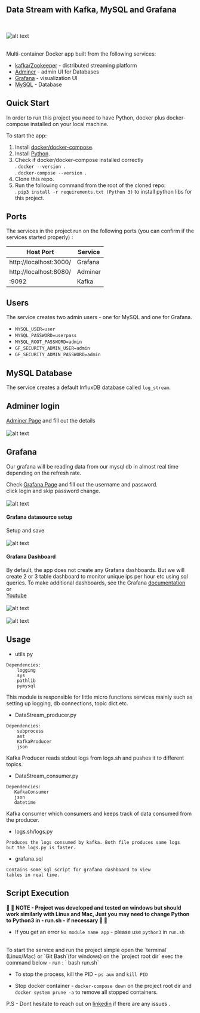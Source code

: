 ## Data Stream with Kafka, MySQL and Grafana
<br>

![alt text](images/sketch.PNG)

<br>
Multi-container Docker app built from the following services:

* [kafka/Zookeeper](https://kafka.apache.org/) - distributed streaming platform
* [Adminer](https://www.adminer.org/) - admin UI for Databases
* [Grafana](https://grafana.com/) - visualization UI
* [MySQL](https://www.mysql.com/) - Database


## Quick Start
In order to run this project you need to have Python, docker plus docker-compose installed
on your local machine.

To start the app:

1. Install [docker/docker-compose](https://docs.docker.com/compose/install/).
1. Install [Python](https://www.python.org/downloads/).
1. Check if docker/docker-compose installed correctly
    <br />. ```docker --version ```.
    <br />. ```docker-compose --version ```.
1. Clone this repo.
1. Run the following command from the root of the cloned repo:
     <br /> . ```pip3 install -r requirements.txt (Python 3)``` to install python libs 
     for this project.


## Ports
The services in the project run on the following ports 
(you can confirm if the services started properly) :

Host Port | Service
------------ | -------------
| http://localhost:3000/      | Grafana       |
|http://localhost:8080/       | Adminer       | 
|:9092       | Kafka         | 

## Users

The service creates two admin users - one for MySQL and one for Grafana. 

- `MYSQL_USER=user`
- `MYSQL_PASSWORD=userpass`
- `MYSQL_ROOT_PASSWORD=admin`
- `GF_SECURITY_ADMIN_USER=admin`
- `GF_SECURITY_ADMIN_PASSWORD=admin`

## MySQL Database
The service creates a default InfluxDB database called `log_stream`.

## Adminer login
[Adminer Page](http://localhost:8080/ ) and fill out the details
<br> 
<br> ![alt text](images/db_login.PNG)


## Grafana
Our grafana will be reading data from our mysql db in almost real time depending on the
refresh rate.

Check  [Grafana Page](http://localhost:3000/ ) and fill out the username and password.
<br> click login and skip password change.
<br>
<br>![alt text](images/grafana_login.PNG)
<br>
#### Grafana datasource setup
Setup and save
<br>
<br>![alt text](images/datasource.PNG)
<br>

#### Grafana Dashboard
By default, the app does not create any Grafana dashboards. But we will create
2 or 3 table dashboard to monitor unique ips per hour etc using sql queries.
To make additional dashboards, see the Grafana 
[documentation](https://grafana.com/docs/grafana/latest/features/datasources/mysql/#time-series-queries)
<br>or<br>
[Youtube](https://www.youtube.com/watch?v=4qpI4T6_bUw&fbclid=IwAR3Qx-1hyKk3WQXNzywswMFT22aFquRyKzA227ykxJdNhh___-we0FkduEg)
<br>
<br>![alt text](images/dashboard1.PNG)
<br>
<br>![alt text](images/dashboard3.PNG)



## Usage


* utils.py
```
Dependencies:
    logging
    sys
    pathlib
    pymysql
```
This module is responsible for little micro functions services mainly 
such as setting up logging, db connections, topic dict etc.

* DataStream_producer.py
```
Dependencies:
    subprocess
    ast
    KafkaProducer
    json
```
Kafka Producer reads stdout logs from logs.sh and pushes it to different topics.

* DataStream_consumer.py
```
Dependencies:
   KafkaConsumer
   json
   datetime
```
Kafka consumer which consumers and keeps track of data consumed from the producer.

* logs.sh/logs.py
```
Produces the logs consumed by kafka. Both file produces same logs
but the logs.py is faster.
```


* grafana.sql
```
Contains some sql script for grafana dashboard to view
tables in real time.
```


## Script Execution
<b> &#x1F499; 💙 NOTE - Project was developed and tested on windows but should work
similarly with Linux and Mac, Just you may need to change Python to Python3 
 in - run.sh - if necessary
&#x1F499; 💙
</b> 

- If you get an error ```No module name app``` - please use ```python3``` in ```run.sh```

<br>
To start the service and run the project simple open the `terminal` (Linux/Mac) 
or `Git Bash`(for windows) on the `project root dir` exec the command below
- run : ` bash run.sh`

- To stop the process, kill the PID - `ps aux` and `kill PID`

- Stop docker container - `docker-compose down` on the project root dir 
 and `docker system prune -a` to remove all stopped containers.



P.S - Dont hesitate to reach out on [linkedin](https://www.linkedin.com/in/johnleonard-onwuzuruigbo-9a10868a/) if there are any issues .
